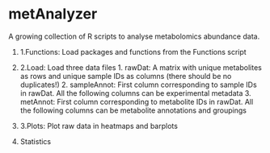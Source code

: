 # metAnalyzer
A growing collection of R scripts to analyse metabolomics abundance data. 

1. 1.Functions: Load packages and functions from the Functions script


2. 2.Load: Load three data files
          1. rawDat: A matrix with unique metabolites as rows and unique sample IDs as columns (there should be no duplicates!)
          2. sampleAnnot: First column corresponding to sample IDs in rawDat. All the following columns can be experimental metadata
          3. metAnnot: First column corresponding to metabolite IDs in rawDat. All the following columns can be metabolite annotations and groupings
          
4. 3.Plots: Plot raw data in heatmaps and barplots
5. Statistics
